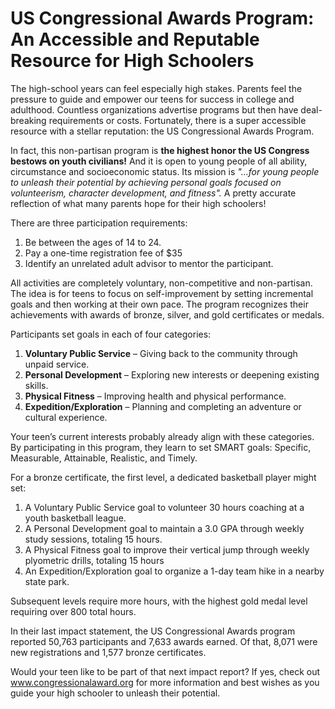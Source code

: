 # US Congressional Awards Program: An Accessible and Reputable Resource for High Schoolers

The high-school years can feel especially high stakes. Parents feel the pressure to guide and empower our teens for success in college and adulthood. Countless organizations advertise programs but then have deal-breaking requirements or costs. Fortunately, there is a super accessible resource with a stellar reputation: the US Congressional Awards Program.



In fact, this non-partisan program is **the highest honor the US Congress bestows on youth civilians!** And it is open to young people of all ability, circumstance and socioeconomic status. Its mission is *"…for young people to unleash their potential by achieving personal goals focused on volunteerism, character development, and fitness".* A pretty accurate reflection of what many parents hope for their high schoolers!



There are three participation requirements:



1. Be between the ages of 14 to 24.
2. Pay a one-time registration fee of $35
3. Identify an unrelated adult advisor to mentor the participant.



All activities are completely voluntary, non-competitive and non-partisan. The idea is for teens to focus on self-improvement by setting incremental goals and then working at their own pace. The program recognizes their achievements with awards of bronze, silver, and gold certificates or medals.



Participants set goals in each of four categories:



1. **Voluntary Public Service** – Giving back to the community through unpaid service.
2. **Personal Development** – Exploring new interests or deepening existing skills.
3. **Physical Fitness** – Improving health and physical performance.
4. **Expedition/Exploration** – Planning and completing an adventure or cultural experience.



Your teen’s current interests probably already align with these categories. By participating in this program, they learn to set SMART goals: Specific, Measurable, Attainable, Realistic, and Timely.



For a bronze certificate, the first level, a dedicated basketball player might set:



1. A Voluntary Public Service goal to volunteer 30 hours coaching at a youth basketball league.
2. A Personal Development goal to maintain a 3.0 GPA through weekly study sessions, totaling 15 hours.
3. A Physical Fitness goal to improve their vertical jump through weekly plyometric drills, totaling 15 hours
4. An Expedition/Exploration goal to organize a 1-day team hike in a nearby state park.
   

Subsequent levels require more hours, with the highest gold medal level requiring over 800 total hours.



In their last impact statement, the US Congressional Awards program reported 50,763 participants and 7,633 awards earned. Of that, 8,071 were new registrations and 1,577 bronze certificates.



Would your teen like to be part of that next impact report?  If yes, check out www.congressionalaward.org for more information and best wishes as you guide your high schooler to unleash their potential.


